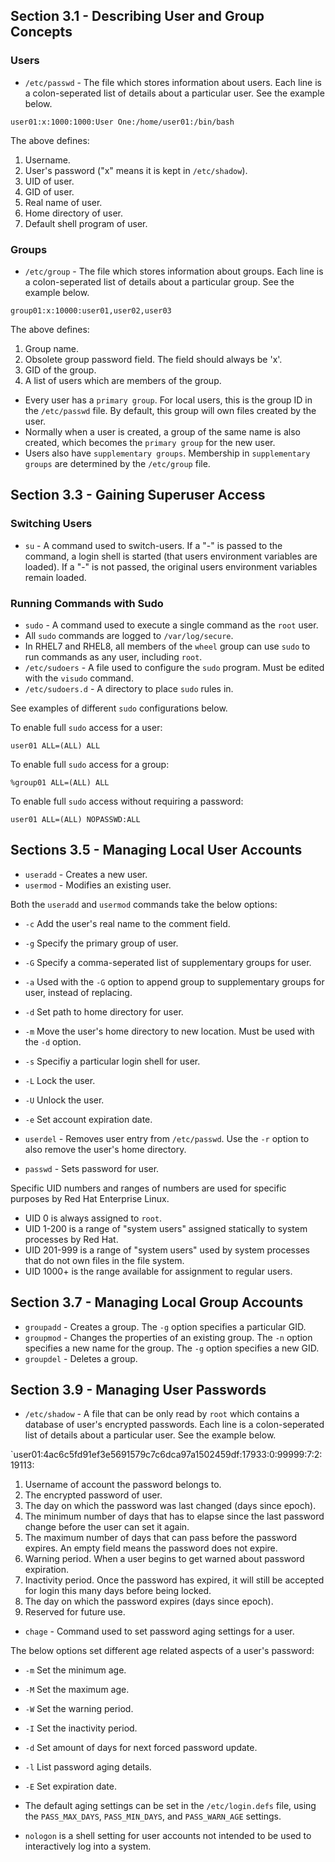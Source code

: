 ## Section 3.1 - Describing User and Group Concepts

### Users

* `/etc/passwd` - The file which stores information about users. Each line is a colon-seperated list of details about a particular user. See the example below.

`user01:x:1000:1000:User One:/home/user01:/bin/bash`

The above defines:

1. Username.
1. User's password ("x" means it is kept in `/etc/shadow`).
1. UID of user.
1. GID of user.
1. Real name of user.
1. Home directory of user.
1. Default shell program of user.

### Groups

* `/etc/group` - The file which stores information about groups. Each line is a colon-seperated list of details about a particular group. See the example below.

`group01:x:10000:user01,user02,user03`

The above defines:

1. Group name.
2. Obsolete group password field. The field should always be 'x'.
3. GID of the group.
4. A list of users which are members of the group.

* Every user has a `primary group`. For local users, this is the group ID in the `/etc/passwd` file. By default, this group will own files created by the user.
* Normally when a user is created, a group of the same name is also created, which becomes the `primary group` for the new user.
* Users also have `supplementary groups`. Membership in `supplementary groups` are determined by the `/etc/group` file.

## Section 3.3 - Gaining Superuser Access

### Switching Users

* `su` - A command used to switch-users. If a "-" is passed to the command, a login shell is started (that users environment variables are loaded). If a "-" is not passed, the original users environment variables remain loaded.

### Running Commands with Sudo

* `sudo` - A command used to execute a single command as the `root` user.
* All `sudo` commands are logged to `/var/log/secure`.
* In RHEL7 and RHEL8, all members of the `wheel` group can use `sudo` to run commands as any user, including `root`.
* `/etc/sudoers` - A file used to configure the `sudo` program. Must be edited with the `visudo` command. 
* `/etc/sudoers.d` - A directory to place `sudo` rules in.

See examples of different `sudo` configurations below.

To enable full `sudo` access for a user:

`user01 ALL=(ALL) ALL`

To enable full `sudo` access for a group:

`%group01 ALL=(ALL) ALL`

To enable full `sudo` access without requiring a password:

`user01 ALL=(ALL) NOPASSWD:ALL`

## Sections 3.5 - Managing Local User Accounts

* `useradd` - Creates a new user.
* `usermod` - Modifies an existing user.

Both the `useradd` and `usermod` commands take the below options:

* `-c` Add the user's real name to the comment field.
* `-g` Specify the primary group of user.
* `-G` Specify a comma-seperated list of supplementary groups for user.
* `-a` Used with the `-G` option to append group to supplementary groups for user, instead of replacing.
* `-d` Set path to home directory for user.
* `-m` Move the user's home directory to new location. Must be used with the `-d` option.
* `-s` Specifiy a particular login shell for user.
* `-L` Lock the user.
* `-U` Unlock the user.
* `-e` Set account expiration date.

* `userdel` - Removes user entry from `/etc/passwd`. Use the `-r` option to also remove the user's home directory.
* `passwd` - Sets password for user.

Specific UID numbers and ranges of numbers are used for specific purposes by Red Hat Enterprise Linux.

* UID 0 is always assigned to `root`.
* UID 1-200 is a range of "system users" assigned statically to system processes by Red Hat.
* UID 201-999 is a range of "system users" used by system processes that do not own files in the file system. 
* UID 1000+ is the range available for assignment to regular users.

## Section 3.7 - Managing Local Group Accounts

* `groupadd` - Creates a group. The `-g` option specifies a particular GID.
* `groupmod` - Changes the properties of an existing group. The `-n` option specifies a new name for the group. The `-g` option specifies a new GID.
* `groupdel` - Deletes a group.

## Section 3.9 - Managing User Passwords

* `/etc/shadow` - A file that can be only read by `root` which contains a database of user's encrypted passwords. Each line is a colon-seperated list of details about a particular user. See the example below.

`user01:4ac6c5fd91ef3e5691579c7c6dca97a1502459df:17933:0:99999:7:2:19113:

1. Username of account the password belongs to.
1. The encrypted password of user.
1. The day on which the password was last changed (days since epoch).
1. The minimum number of days that has to elapse since the last password change before the user can set it again.
1. The maximum number of days that can pass before the password expires. An empty field means the password does not expire.
1. Warning period. When a user begins to get warned about password expiration.
1. Inactivity period. Once the password has expired, it will still be accepted for login this many days before being locked.
1. The day on which the password expires (days since epoch).
1. Reserved for future use.

* `chage` - Command used to set password aging settings for a user.

The below options set different age related aspects of a user's password:

* `-m` Set the minimum age.
* `-M` Set the maximum age.
* `-W` Set the warning period.
* `-I` Set the inactivity period.
* `-d` Set amount of days for next forced password update.
* `-l` List password aging details.
* `-E` Set expiration date.

* The default aging settings can be set in the `/etc/login.defs` file, using the `PASS_MAX_DAYS`, `PASS_MIN_DAYS`, and `PASS_WARN_AGE` settings.

* `nologon` is a shell setting for user accounts not intended to be used to interactively log into a system. 
